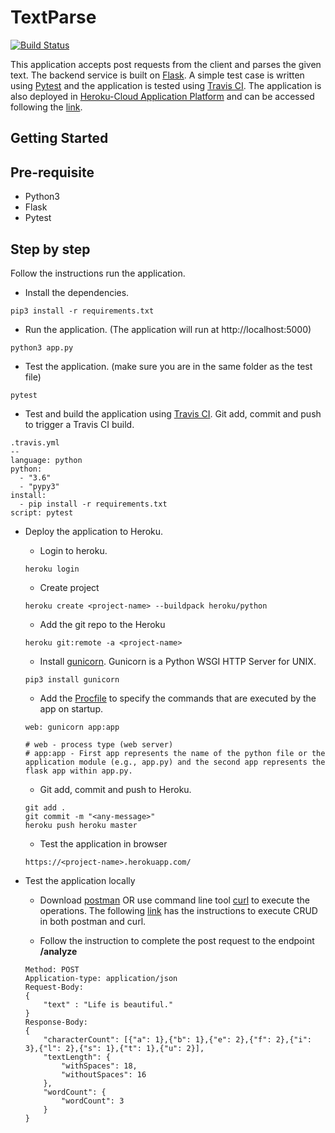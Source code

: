 # TextParse

[![Build Status](https://travis-ci.com/chowdhury18/TextParse.svg?branch=master)](https://travis-ci.com/github/chowdhury18/TextParse)

This application accepts post requests from the client and parses the given text. The backend service is built on [Flask](https://flask.palletsprojects.com/en/1.1.x/). A simple test case is written using [Pytest](https://docs.pytest.org/en/stable/) and the application is tested using [Travis CI](https://travis-ci.com/). The application is also deployed in [Heroku-Cloud Application Platform](https://www.heroku.com/) and can be accessed following the [link](https://chowdhury-textparser.herokuapp.com/).

## Getting Started

## Pre-requisite
- Python3
- Flask
- Pytest

## Step by step
Follow the instructions run the application.

- Install the dependencies.
```
pip3 install -r requirements.txt
```

- Run the application. (The application will run at http://localhost:5000)
```
python3 app.py
```

- Test the application. (make sure you are in the same folder as the test file)
```
pytest
```

- Test and build the application using [Travis CI](https://travis-ci.com/). Git add, commit and push to trigger a Travis CI build.
```
.travis.yml
--
language: python
python:
  - "3.6"
  - "pypy3"
install:
  - pip install -r requirements.txt
script: pytest
```

- Deploy the application to Heroku.
    
    - Login to heroku.
    ```
    heroku login
    ```
    
    - Create project
    ```
    heroku create <project-name> --buildpack heroku/python
    ```

    - Add the git repo to the Heroku
    ```
    heroku git:remote -a <project-name>
    ```

    - Install [gunicorn](https://gunicorn.org/). Gunicorn is a Python WSGI HTTP Server for UNIX.
    ```
    pip3 install gunicorn
    ```

    - Add the [Procfile](https://devcenter.heroku.com/articles/procfile) to specify the commands that are executed by the app on startup.
    ```
    web: gunicorn app:app
    
    # web - process type (web server)
    # app:app - First app represents the name of the python file or the application module (e.g., app.py) and the second app represents the flask app within app.py.
    ```

    - Git add, commit and push to Heroku.
    ```
    git add .
    git commit -m "<any-message>"
    heroku push heroku master
    ```

    - Test the application in browser
    ```
    https://<project-name>.herokuapp.com/
    ```

- Test the application locally

    - Download [postman](https://www.postman.com/) OR use command line tool [curl](https://curl.haxx.se/) to execute the operations. The following [link](https://www.taniarascia.com/making-api-requests-postman-curl/) has the instructions to execute CRUD in both postman and curl.

    - Follow the instruction to complete the post request to the endpoint **/analyze**
    ```
    Method: POST
    Application-type: application/json
    Request-Body:
    {
        "text" : "Life is beautiful."
    }
    Response-Body:
    {
        "characterCount": [{"a": 1},{"b": 1},{"e": 2},{"f": 2},{"i": 3},{"l": 2},{"s": 1},{"t": 1},{"u": 2}],
        "textLength": {
            "withSpaces": 18,
            "withoutSpaces": 16
        },
        "wordCount": {
            "wordCount": 3
        }
    }
    ```